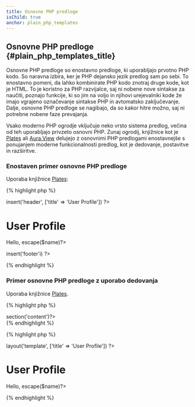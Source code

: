 ```yaml
---
title: Osnovne PHP predloge
isChild: true
anchor: plain_php_templates
---
```


## Osnovne PHP predloge {#plain_php_templates_title}

Osnovne PHP predloge so enostavno predloge, ki uporabljajo prvotno PHP kodo. So naravna izbira, ker je PHP dejansko
jezik predlog sam po sebi. To enostavno pomeni, da lahko kombinirate PHP kodo znotraj druge kode, kot je HTML. To je
koristno za PHP razvijalce, saj ni nobene nove sintakse za naučiti, poznajo funkcije, ki so jim na voljo in njihovi
urejevalniki kode že imajo vgrajeno označevanje sintakse PHP in avtomatsko zaključevanje. Dalje, osnovne PHP predloge se nagibajo, da so
kakor hitre možno, saj ni potrebne nobene faze prevajanja.

Vsako moderno PHP ogrodje vključuje neko vrsto sistema predlog, večina od teh uporabljajo privzeto osnovni PHP. Zunaj
ogrodij, knjižnice kot je [Plates](http://platephp.com/) ali [Aura.View](https://github.com/auraphp/Aura.View) delujejo
z osnovnimi PHP predlogami enostavnejše s ponujanjem moderne funkcionalnosti predlog, kot je dedovanje, postavitve in
razširitve.

### Enostaven primer osnovne PHP predloge

Uporaba knjižnice [Plates](http://platephp.com):

{% highlight php %}
<?php // user_profile.php ?>

<?php $this->insert('header', ['title' => 'User Profile']) ?>

<h1>User Profile</h1>
<p>Hello, <?=$this->escape($name)?></p>

<?php $this->insert('footer'i) ?>
{% endhighlight %}

### Primer osnovne PHP predloge z uporabo dedovanja

Uporaba knjižnice [Plates](http://platesphp.com/).

{% highlight php %}
<?php // template.php ?>

<html>
<head>
    <title><?=$title?></title>
</head>
<body>

<main>
    <?=$this->section('content')?>
</main>

</body>
</html>
{% endhighlight %}

{% highlight php %}
<?php // user_profile.php ?>

<?php $this->layout('template', ['title' => 'User Profile']) ?>

<h1>User Profile</h1>
<p>Hello, <?=$this->escape($name)?></p>

{% endhighlight %}
